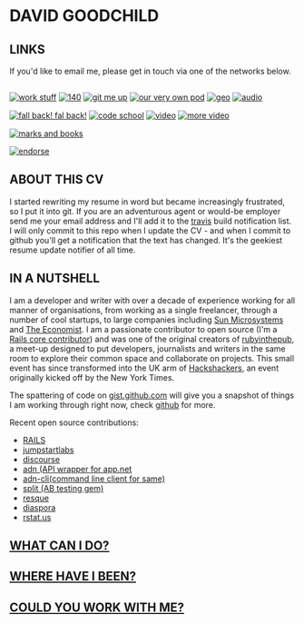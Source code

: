 # DAVID GOODCHILD

## LINKS

If you'd like to email me, please get in touch via one of the networks below.

<div style="width: 100%;">
  <a href="http://uk.linkedin.com/in/dgoodchild" title="serious work stuff"><img src="http://kaleidopunk.heroku.com/images/linkedin.png" alt="work stuff" class="icon" style="margin-top: 15px;"/></a>
  <a href="http://twitter.com/buddhamagnet" title="social media backbone"><img src="http://kaleidopunk.heroku.com/images/twitter.png" alt="140" class="icon" style="margin-top: 15px;"/></a>
  <a href="http://github.com/buddhamagnet" title="open source movements"><img src="http://kaleidopunk.heroku.com/images/github.png" alt="git me up" class="icon" style="margin-top: 15px;"/></a>
  <a href="http://diasporauk.com" title="decentralized social network"><img src="http://kaleidopunk.heroku.com/images/diaspora_d_32.png" alt="our very own pod" class="icon" style="margin-top: 15px;"/></a>
  <a href="https://foursquare.com/user/672637" title="where am I"><img src="http://kaleidopunk.heroku.com/images/foursquare.png" alt="geo" class="icon" style="margin-top: 15px;"/></a>
  <a href="http://soundcloud.com/buddhamagnet" title="audio goodness"><img src="http://kaleidopunk.heroku.com/images/soundcloud.png" alt="audio" class="icon" style="margin-top: 15px;"/></a> 
  <a href="http://identi.ca/buddhamagnet" title="the little social network that could"><img src="http://kaleidopunk.heroku.com/images/identi.png" alt="fall back! fal back!" class="icon" style="margin-top: 15px;"/></a>
  <a href="http://stackoverflow.com/users/451914/buddhamagnet" title="what I've been asking"><img src="http://kaleidopunk.heroku.com/images/stackoverflow.png" alt="code school" class="icon" style="margin-top: 15px;"/></a>
  <a href="http://vimeo.com/user334655/videos" title="my video stream"><img src="http://kaleidopunk.heroku.com/images/vimeo.png" alt="video" class="icon" style="margin-top: 15px;"/></a>
  <a href="http://youtube.com/buddhamagnet" title="my other video stream"><img src="http://kaleidopunk.heroku.com/images/youtube.png" alt="more video" class="icon" style="margin-top: 15px;"/></a>
  <a href="http://delicious.com/buddhamagnet" title="social bookmarking - does it for me"><img src="http://kaleidopunk.heroku.com/images/delicious.png" alt="marks and books" class="icon" style="margin-top: 15px;"/></a>
</div>

[![endorse](http://api.coderwall.com/buddhamagnet/endorsecount.png)](http://coderwall.com/buddhamagnet)

## ABOUT THIS CV

I started rewriting my resume in word but became increasingly frustrated, so I put it
into git. If you are an adventurous agent or would-be employer send me your email
address and I'll add it to the [travis](http://travis-ci.org) build notification list.
I will only commit to this repo when I update the CV - and when I commit to github
you'll get a notification that the text has changed. It's the geekiest resume update
notifier of all time.

## IN A NUTSHELL

I am a developer and writer with over a decade of experience working for all
manner of organisations, from working as a single freelancer, through a number
of cool startups, to large companies including [Sun Microsystems](http://sun.com)
and [The Economist](http://economist.com). I am a passionate contributor to
open source (I'm a [Rails core contributor](http://contributors.rubyonrails.org/contributors/buddhamagnet/commits)) and was one of the original creators
of [rubyinthepub](http://www.joannageary.com/2010/05/13/ruby-in-the-pub-3/), a meet-up
designed to put developers, journalists and writers in the same room to explore their
common space and collaborate on projects. This small event has since transformed into 
the UK arm of [Hackshackers](http://meetuplondon.hackshackers.com/), an event originally
kicked off by the New York Times.

The spattering of code on [gist.github.com](https://gist.github.com/buddhamagnet) will give
you a snapshot of things I am working through right now, check [github](http://github.com/buddhamagnet) for more.

Recent open source contributions:

* [RAILS](http://contributors.rubyonrails.org/contributors/buddhamagnet/commits)
* [jumpstartlabs](https://github.com/JumpstartLab/curriculum/commit/2f6a26e4f62b9cd12e51d6d68758777d87f3af3d)
* [discourse](https://github.com/discourse/discourse)
* [adn (API wrapper for app.net](https://github.com/adn-rb/adn/graphs/contributors)
* [adn-cli(command line client for same)](https://github.com/adn-rb/adn-cli/graphs/contributors)
* [split (AB testing gem)](https://github.com/andrew/split/graphs/contributors) 
* [resque](https://github.com/defunkt/resque/graphs/contributors)
* [diaspora](https://github.com/diaspora/diaspora/graphs/contributors)
* [rstat.us](https://github.com/hotsh/rstat.us/graphs/contributors)

## [WHAT CAN I DO?](https://github.com/buddhamagnet/cv/blob/master/skills.md)

## [WHERE HAVE I BEEN?](https://github.com/buddhamagnet/cv/blob/master/employment.md) 

## [COULD YOU WORK WITH ME?](https://github.com/buddhamagnet/cv/blob/master/me.md)
